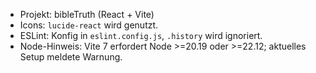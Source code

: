 - Projekt: bibleTruth (React + Vite)
- Icons: `lucide-react` wird genutzt.
- ESLint: Konfig in `eslint.config.js`, `.history` wird ignoriert.
- Node-Hinweis: Vite 7 erfordert Node >=20.19 oder >=22.12; aktuelles Setup meldete Warnung.



